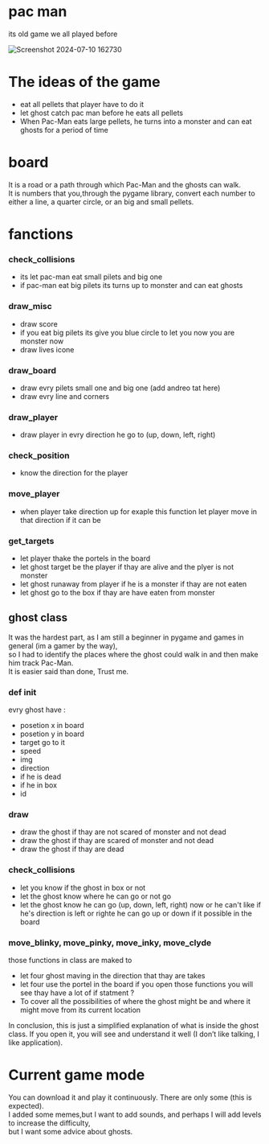 # pac man
its old game we all played before 

![Screenshot 2024-07-10 162730](https://github.com/Basil0X7/pac-man/assets/116971576/a74de635-faeb-46b5-abdb-6ae212ef8bb2)

# The ideas of ​​the game
- eat all pellets that player have to do it 
- let ghost catch pac man before he eats all pellets 
- When Pac-Man eats large pellets, he turns into a monster and can eat ghosts for a period of time

# board 

It is a road or a path through which Pac-Man and the ghosts can walk. \
It is numbers that you,through the pygame library, convert each number to either a line, a quarter circle, or an big and small pellets.

# fanctions

### check_collisions

- its let pac-man eat small pilets and big one
- if pac-man eat big pilets its turns up to monster and can eat ghosts

### draw_misc

- draw score
- if you eat big pilets its give you blue circle to let you now you are monster now 
- draw lives icone

### draw_board

- draw evry pilets small one and big one (add andreo tat here)
- draw evry line and corners

### draw_player

- draw player in evry direction he go to (up, down, left, right)

### check_position

- know the direction for the player

### move_player

- when player take direction up for exaple this function let player move in that direction if it can be

### get_targets

- let player thake the portels in the board
- let ghost target be the player if thay are alive and the plyer is not monster
- let ghost runaway from player if he is a monster if thay are not eaten
- let ghost go to the box if thay are have eaten from monster

## ghost class

It was the hardest part, as I am still a beginner in pygame and games in general (im a gamer by the way), \
so I had to identify the places where the ghost could walk in and then make him track Pac-Man. \
It is easier said than done, Trust me.

### def __init__

evry ghost have :
- posetion x in board
- posetion y in board
- target go to it
- speed
- img
- direction
- if he is dead
- if he in box
- id

### draw

- draw the ghost if thay are not scared of monster and not dead
- draw the ghost if thay are scared of monster and not dead
- draw the ghost if thay are dead

### check_collisions

- let you know if the ghost in box or not
- let the ghost know where he can go or not go
- let the ghost know he can go (up, down, left, right) now or he can't
like if he's direction is left or righte he can go up or down if it possible in the board

### move_blinky, move_pinky, move_inky, move_clyde

those functions in class are maked to 
- let four ghost maving in the direction that thay are takes
- let four use the portel in the board
if you open those functions you will see thay have a lot of if statment ?
- To cover all the possibilities of where the ghost might be and where it might move from its current location

In conclusion, this is just a simplified explanation of what is inside the ghost class. If you open it, you will see and understand it well (I don’t like talking, I like application).

# Current game mode

You can download it and play it continuously. There are only some (this is expected). \
I added some memes,but I want to add sounds, and perhaps I will add levels to increase the difficulty, \
but I want some advice about ghosts.
